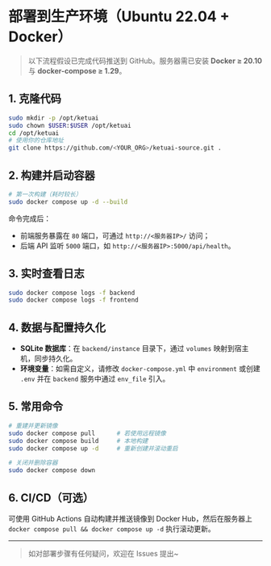 # 部署到生产环境（Ubuntu 22.04 + Docker）

> 以下流程假设已完成代码推送到 GitHub。服务器需已安装 **Docker ≥ 20.10** 与 **docker-compose ≥ 1.29**。

## 1. 克隆代码
```bash
sudo mkdir -p /opt/ketuai
sudo chown $USER:$USER /opt/ketuai
cd /opt/ketuai
# 使用你的仓库地址
git clone https://github.com/<YOUR_ORG>/ketuai-source.git .
```

## 2. 构建并启动容器
```bash
# 第一次构建（耗时较长）
sudo docker compose up -d --build
```

命令完成后：
* 前端服务暴露在 `80` 端口，可通过 `http://<服务器IP>/` 访问；
* 后端 API 监听 `5000` 端口，如 `http://<服务器IP>:5000/api/health`。

## 3. 实时查看日志
```bash
sudo docker compose logs -f backend
sudo docker compose logs -f frontend
```

## 4. 数据与配置持久化
* **SQLite 数据库**：在 `backend/instance` 目录下，通过 `volumes` 映射到宿主机，同步持久化。
* **环境变量**：如需自定义，请修改 `docker-compose.yml` 中 `environment` 或创建 `.env` 并在 `backend` 服务中通过 `env_file` 引入。

## 5. 常用命令
```bash
# 重建并更新镜像
sudo docker compose pull      # 若使用远程镜像
sudo docker compose build     # 本地构建
sudo docker compose up -d     # 重新创建并滚动重启

# 关闭并删除容器
sudo docker compose down
```

## 6. CI/CD（可选）
可使用 GitHub Actions 自动构建并推送镜像到 Docker Hub，然后在服务器上 `docker compose pull && docker compose up -d` 执行滚动更新。

---

> 如对部署步骤有任何疑问，欢迎在 Issues 提出~ 